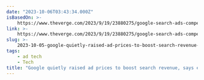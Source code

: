 ```yaml
---
date: "2023-10-06T03:43:34.000Z"
isBasedOn: >-
    https://www.theverge.com/2023/9/19/23880275/google-search-ads-competition-auction-prices-doj-trial-antitrust
link: >-
    https://www.theverge.com/2023/9/19/23880275/google-search-ads-competition-auction-prices-doj-trial-antitrust
slug: >-
    2023-10-05-google-quietly-raised-ad-prices-to-boost-search-revenue-says-executive-t
tags:
    - ad tech
    - Tech
title: "Google quietly raised ad prices to boost search revenue, says executive - T"
---
```

